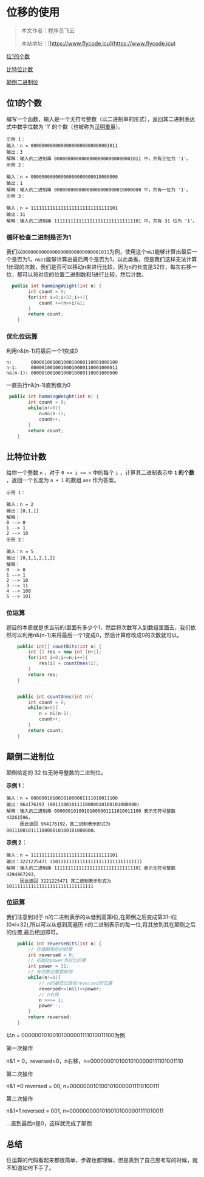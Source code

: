# 位移的使用
> 本文作者：程序员飞云
>
> 本站地址：[https://www.flycode.icu](https://www.flycode.icu)

[位1的个数](https://leetcode.cn/problems/number-of-1-bits/)

[比特位计数](https://leetcode.cn/problems/counting-bits/)

[颠倒二进制位](https://leetcode.cn/problems/reverse-bits/)



## 位1的个数

编写一个函数，输入是一个无符号整数（以二进制串的形式），返回其二进制表达式中数字位数为 '1' 的个数（也被称为[汉明重量](https://baike.baidu.com/item/汉明重量)）。

 ```
 示例 1：
 输入：n = 00000000000000000000000000001011
 输出：3
 解释：输入的二进制串 00000000000000000000000000001011 中，共有三位为 '1'。
 示例 2：
 
 输入：n = 00000000000000000000000010000000
 输出：1
 解释：输入的二进制串 00000000000000000000000010000000 中，共有一位为 '1'。
 示例 3：
 
 输入：n = 11111111111111111111111111111101
 输出：31
 解释：输入的二进制串 11111111111111111111111111111101 中，共有 31 位为 '1'。
 ```



### 循环检查二进制是否为1

我们以`00000000000000000000000000001011`为例，使用这个`n&1`能够计算出最后一个是否为1，`n&11`能够计算出最后两个是否为1，以此类推，但是我们这样无法计算1出现的次数，我们是否可以移动n来进行比较，因为n的长度是32位，每次右移一位，都可以将对应的位置二进制数和1进行比较，然后计数。

```java
  public int hammingWeight(int n) {
        int count = 0;
        for(int i=0;i<32;i++){
            count +=(n>>i)&1;
        }
        return count;
    }
```



### 优化位运算

利用n&(n-1)将最后一个1变成0

```
n:   	 00000100100100010000110001000100
n-1:     00000100100100010000110001000011
n&(n-1): 00000100100100010000110001000000
```

一直执行n&(n-1)直到值为0

```java
 public int hammingWeight(int n) {
        int count = 0;
        while(n!=0){
            n=n&(n-1);
            count++;
        }
        return count;
    }
```



## 比特位计数

给你一个整数 `n` ，对于 `0 <= i <= n` 中的每个 `i` ，计算其二进制表示中 **`1` 的个数** ，返回一个长度为 `n + 1` 的数组 `ans` 作为答案。

 ```
 示例 1：
 
 输入：n = 2
 输出：[0,1,1]
 解释：
 0 --> 0
 1 --> 1
 2 --> 10
 示例 2：
 
 输入：n = 5
 输出：[0,1,1,2,1,2]
 解释：
 0 --> 0
 1 --> 1
 2 --> 10
 3 --> 11
 4 --> 100
 5 --> 101
 ```

### 位运算

题目的本质就是求当前的i里面有多少个1，然后将次数写入到数组里面去，我们依然可以利用n&(n-1)来将最后一个1变成0，然后计算修改成0的次数就可以。

```java
    public int[] countBits(int n) {
        int [] res = new int [n+1];
        for(int i=0;i<=n;i++){
            res[i] = countOnes(i);
        }
        return res;
    }


    public int countOnes(int n){
        int count = 0;
        while(n>0){
            n = n&(n-1);
            count++;
        }
        return count;
    }
```



## 颠倒二进制位

颠倒给定的 32 位无符号整数的二进制位。

**示例 1：**

```
输入：n = 00000010100101000001111010011100
输出：964176192 (00111001011110000010100101000000)
解释：输入的二进制串 00000010100101000001111010011100 表示无符号整数 43261596，
     因此返回 964176192，其二进制表示形式为 00111001011110000010100101000000。
```

**示例 2：**

```
输入：n = 11111111111111111111111111111101
输出：3221225471 (10111111111111111111111111111111)
解释：输入的二进制串 11111111111111111111111111111101 表示无符号整数 4294967293，
     因此返回 3221225471 其二进制表示形式为 10111111111111111111111111111111 
```

### 位运算

我们注意到对于 n的二进制表示的从低到高第i位,在颠倒之后变成第31-i位(0≤i<32),所以可以从低到高遍历 n的二进制表示的每一位,将其放到其在颠倒之后的位置,最后相加即可。

```java
    public int reverseBits(int n) {
        // 存储颠倒后的结果
        int reversed = 0;
        // 初始化power当前位的幂
        int power = 31;
        // 有位数还需要颠倒
        while(n!=0){
            // n的最低位放在reversed的位置
            reversed+=(n&1)<<power;
            // n右移
            n >>>= 1;
            power--;
        }
        return reversed;
    }
```

以n = 00000010100101000001111010011100为例

第一次操作

n&1 = 0，reversed=0，n右移，n=00000001010010100000111101001110

第二次操作

n&1 =0  reversed = 00,   n=0000000101001010000011110100111

第三次操作

n&1=1 reversed = 001, n=00000000010100101000001111010011

...直到最后n是0，这样就完成了颠倒







## 总结

位运算的代码看起来都很简单，步骤也都理解，但是真到了自己思考写的时候，就不知道如何下手了。
